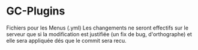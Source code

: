 GC-Plugins
====

Fichiers pour les Menus (.yml)
Les changements ne seront effectifs sur le serveur que si la modification est justifiée (un fix de bug, d'orthographe) et elle sera appliquée dés que le commit sera recu.
